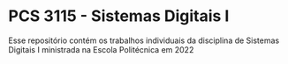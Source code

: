 # PCS 3115 - Sistemas Digitais I
Esse repositório contém os trabalhos individuais da disciplina de Sistemas Digitais I ministrada na Escola Politécnica em 2022
